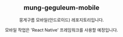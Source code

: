 <div align="center">
  
## mung-geguleum-mobile
뭉게구름 모바일(안드로이드) 레포지토리입니다.

모바일 작업은 'React Native' 프레임워크를 사용할 예정입니다.

<!-- [![iOS badge](https://img.shields.io/badge/iOS-13.0%2B-green)](https://img.shields.io/badge/node-v18.12.0-lavender) -->
  
  </div>
